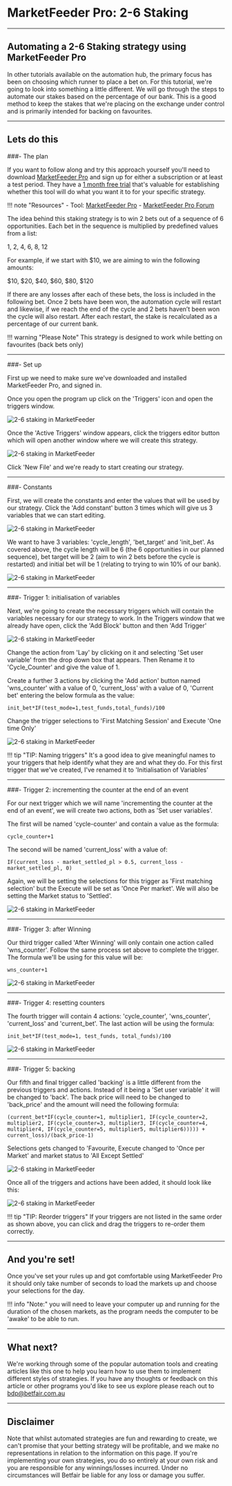 # MarketFeeder Pro: 2-6 Staking

---
## Automating a 2-6 Staking strategy using MarketFeeder Pro

In other tutorials available on the automation hub, the primary focus has been on choosing which runner to place a bet on. For this tutorial, we're going to look into something a little different. We will go through the steps to automate our stakes based on the percentage of our bank. This is a good method to keep the stakes that we're placing on the exchange under control and is primarily intended for backing on favourites.

--- 
## Lets do this
###- The plan

If you want to follow along and try this approach yourself you'll need to download [MarketFeeder Pro](http://marketfeeder.co.uk/buy/) and sign up for either a subscription or at least a test period. They have a [1 month free trial](http://marketfeeder.co.uk/buy/) that's valuable for establishing whether this tool will do what you want it to for your specific strategy. 

!!! note "Resources"
    - Tool: [MarketFeeder Pro](http://marketfeeder.co.uk/buy/)
    - [MarketFeeder Pro Forum](https://community.welldonesoft.com/)


The idea behind this staking strategy is to win 2 bets out of a sequence of 6 opportunities. Each bet in the sequence is multiplied by predefined values from a list:

1, 2, 4, 6, 8, 12

For example, if we start with $10, we are aiming to win the following amounts:

$10, $20, $40, $60, $80, $120

If there are any losses after each of these bets, the loss is included in the following bet. Once 2 bets have been won, the automation cycle will restart and likewise, if we reach the end of the cycle and 2 bets haven’t been won the cycle will also restart. After each restart, the stake is recalculated as a percentage of our current bank.

!!! warning "Please Note"
    This strategy is designed to work while betting on favourites (back bets only)

--- 
###- Set up

First up we need to make sure we've downloaded and installed MarketFeeder Pro, and signed in.

Once you open the program up click on the 'Triggers' icon and open the triggers window. 

![2-6 staking in MarketFeeder](./img/MarketFeederTriggerButton.png)

Once the 'Active Triggers' window appears, click the triggers editor button which will open another window where we will create this strategy.

![2-6 staking in MarketFeeder](./img/MarketFeederTriggerEditor.png)

Click 'New File' and we're ready to start creating our strategy.

---
###- Constants

First, we will create the constants and enter the values that will be used by our strategy. Click the 'Add constant' button 3 times which will give us 3 variables that we can start editing. 

![2-6 staking in MarketFeeder](./img/MarketFeederConstant.png)

We want to have 3 variables: 'cycle_length', 'bet_target' and 'init_bet'. As covered above, the cycle length will be 6 (the 6 opportunities in our planned sequence), bet target will be 2 (aim to win 2 bets before the cycle is restarted) and initial bet will be 1 (relating to trying to win 10% of our bank).

![2-6 staking in MarketFeeder](./img/MarketFeederConstantFilled.png)

---
###- Trigger 1: initialisation of variables

Next, we're going to create the necessary triggers which will contain the variables necessary for our strategy to work. In the Triggers window that we already have open, click the 'Add Block' button and then 'Add Trigger' 

![2-6 staking in MarketFeeder](./img/MarketFeederAddTrigger.png)

Change the action from 'Lay' by clicking on it and selecting 'Set user variable' from the drop down box that appears. Then Rename it to 'Cycle_Counter' and give the value of 1. 

Create a further 3 actions by clicking the 'Add action' button named 'wns_counter' with a value of 0, 'current_loss' with a value of 0, 'Current bet' entering the below formula as the value:

``` excel tab="formula for 'Current bet' action "
init_bet*IF(test_mode=1,test_funds,total_funds)/100
```

Change the trigger selections to 'First Matching Session' and Execute 'One time Only'

![2-6 staking in MarketFeeder](./img/MarketFeederBlockOne.png)

!!! tip "TIP: Naming triggers"
    It's a good idea to give meaningful names to your triggers that help identify what they are and what they do. For this first trigger that we've created, I've renamed it to 'Initialisation of Variables'

---

###- Trigger 2: incrementing the counter at the end of an event

For our next trigger which we will name 'incrementing the counter at the end of an event', we will create two actions, both as 'Set user variables'.

The first will be named 'cycle-counter' and contain a value as the formula:

``` excel tab="formula for 'cycle_counter'"
cycle_counter+1
```

The second will be named 'current_loss' with a value of: 

``` excel tab="formula for 'cycle_loss'"
IF(current_loss - market_settled_pl > 0.5, current_loss - market_settled_pl, 0)
```

Again, we will be setting the selections for this trigger as 'First matching selection' but the Execute will be set as 'Once Per market'. We will also be setting the Market status to 'Settled'.

![2-6 staking in MarketFeeder](./img/MarketFeederTrigger2.png)

---
###- Trigger 3: after Winning

Our third trigger called 'After Winning' will only contain one action called 'wns_counter'. Follow the same process set above to complete the trigger. The formula we'll be using for this value will be: 

``` excel tab="formula for 'wns_counter'"
wns_counter+1
```

![2-6 staking in MarketFeeder](./img/MarketFeederTrigger3.png)

---
###- Trigger 4: resetting counters

The fourth trigger will contain 4 actions: 'cycle_counter', 'wns_counter', 'current_loss' and 'current_bet'. The last action will be using the formula: 

``` excel tab="formula for 'current_bet'"
init_bet*IF(test_mode=1, test_funds, total_funds)/100
```

![2-6 staking in MarketFeeder](./img/MarketFeederTrigger4.png)

---
###- Trigger 5: backing

Our fifth and final trigger called 'backing' is a little different from the previous triggers and actions. Instead of it being a 'Set user variable' it will be changed to 'back'. The back price will need to be changed to 'back_price' and the amount will need the following formula:

``` excel tab="formula for 'backing'"
(current_bet*IF(cycle_counter=1, multiplier1, IF(cycle_counter=2, multiplier2, IF(cycle_counter=3, multiplier3, IF(cycle_counter=4, multiplier4, IF(cycle_counter=5, multiplier5, multiplier6))))) + current_loss)/(back_price-1)
```

Selections gets changed to 'Favourite, Execute changed to 'Once per Market' and market status to 'All Except Settled'

![2-6 staking in MarketFeeder](./img/MarketFeederTrigger5.png)


Once all of the triggers and actions have been added, it should look like this: 

![2-6 staking in MarketFeeder](./img/MarketFeederTriggerFinal.png)

!!! tip "TIP: Reorder triggers"
    If your triggers are not listed in the same order as shown above, you can click and drag the triggers to re-order them correctly. 

---
## And you're set!

Once you've set your rules up and got comfortable using MarketFeeder Pro it should only take  number of seconds to load the markets up and choose your selections for the day. 

!!! info "Note:" 
    you will need to leave your computer up and running for the duration of the chosen markets, as the program needs the computer to be 'awake' to be able to run.

---
## What next? 

We're working through some of the popular automation tools and creating articles like this one to help you learn how to use them to implement different styles of strategies. If you have any thoughts or feedback on this article or other programs you'd like to see us explore please reach out to bdp@betfair.com.au 

---
## Disclaimer

Note that whilst automated strategies are fun and rewarding to create, we can't promise that your betting strategy will be profitable, and we make no representations in relation to the information on this page. If you're implementing your own strategies, you do so entirely at your own risk and you are responsible for any winnings/losses incurred.  Under no circumstances will Betfair be liable for any loss or damage you suffer.